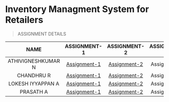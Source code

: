 # Inventory Managment System for Retailers

> ASSIGNMENT DETAILS


| NAME | ASSIGNMENT-1 | ASSIGNMENT-2 | ASSIGNMENT-3 | ASSIGNMENT-4 |
|     :---:    |     :---:      |     :---:     |     :---:    |     :---:      |
| ATHIVIGNESHKUMAR N   | [Assignment-1](https://github.com/IBM-EPBL/IBM-Project-54059-1661588263/tree/master/Assignments/ATHIVIGNESHKUMAR%20N/Assignment-1)    | [Assignment-2](https://github.com/IBM-EPBL/IBM-Project-54059-1661588263/tree/master/Assignments/ATHIVIGNESHKUMAR%20N/ASSIGNMENT-2)    | Assignment-3   | Assignment-4     |
| CHANDHRU R     | [Assignment-1](https://github.com/IBM-EPBL/IBM-Project-54059-1661588263/tree/master/Assignments/CHANDHRU%20R/assignment)       | [Assignment-2](https://github.com/IBM-EPBL/IBM-Project-54059-1661588263/tree/master/Assignments/CHANDHRU%20R/Assignment-2)      | Assignment-3     | Assignment-4       |
| LOKESH IYYAPPAN A     | [Assignment-1](https://github.com/IBM-EPBL/IBM-Project-54059-1661588263/tree/master/Assignments/LOKESH%20IYYAPPAN%20A/assignment-1)       | [Assignment-2](https://github.com/IBM-EPBL/IBM-Project-54059-1661588263/tree/master/Assignments/LOKESH%20IYYAPPAN%20A/Assignment-2)      | Assignment-3     | Assignment-4       |
| PRASATH A     | [Assignment-1](https://github.com/IBM-EPBL/IBM-Project-54059-1661588263/tree/master/Assignments/PRASATH%20A/Assignment-1)       | [Assignment-2](https://github.com/IBM-EPBL/IBM-Project-54059-1661588263/tree/master/Assignments/PRASATH%20A/Assignment_2)      | Assignment-3     | Assignment-4      |

